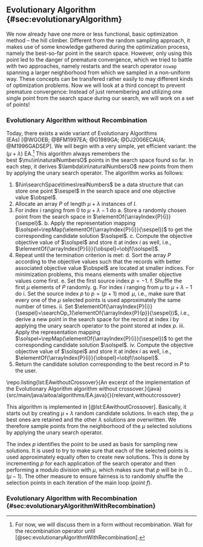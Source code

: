 ## Evolutionary Algorithm {#sec:evolutionaryAlgorithm}

We now already have one more or less functional, basic optimization method &ndash; the hill climber.
Different from the random sampling approach, it makes use of some knowledge gathered during the optimization process, namely the best-so-far point in the search space.
However, only using this point led to the danger of premature convergence, which we tried to battle with two approaches, namely restarts and the search operator `nswap` spanning a larger neighborhood from which we sampled in a non-uniform way.
These concepts can be transfered rather easily to may different kinds of optimization problems.
Now we will look at a third concept to prevent premature convergence: Instead of just remembering and utilizing one single point from the search space during our search, we will work on a set of points!

### Evolutionary Algorithm without Recombination

Today, there exists a wide variant of Evolutionary Algorithms (EAs)&nbsp;[@WGOEB; @BFM1997EA; @G1989GA; @DJ2006ECAUA; @M1996GADSEP].
We will begin with a very simple, yet efficient variant: the $(\mu+\lambda)$&nbsp;EA.[^EA:no:recombination]
This algorithm always remembers the best&nbsp;$\mu\in\naturalNumbersO$ points in the search space found so far.
In each step, it derives&nbsp;$\lambda\in\naturalNumbersO$ new points from them by applying the unary search operator.
The algorithm works as follows:

[^EA:no:recombination]: For now, we will discuss them in a form without recombination. Wait for the recombination operator until [@sec:evolutionaryAlgorithmWithRecombination].

1. $I\in\searchSpace\times\realNumbers$ be a data structure that can store one point&nbsp;$\sespel$ in the search space and one objective value&nbsp;$\obspel$.
2. Allocate an array&nbsp;$P$ of length&nbsp;$\mu+\lambda$ instances of&nbsp;$I$.
3. For index&nbsp;$i$ ranging from&nbsp;$0$ to&nbsp;$\mu+\lambda-1$ do
  a. Store a randomly chosen point from the search space in $\elementOf{\arrayIndex{P}{i}}{\sespel}$.
  b. Apply the representation mapping $\solspel=\repMap(\elementOf{\arrayIndex{P}{i}}{\sespel})$ to get the corresponding candidate solution&nbsp;$\solspel$.
  c. Compute the objective objective value of&nbsp;$\solspel$ and store it at index&nbsp;$i$ as well, i.e., $\elementOf{\arrayIndex{P}{i}}{\obspel}=\objf(\solspel)$.
4. Repeat until the termination criterion is met:
  d. Sort the array&nbsp;$P$ according to the objective values such that the records with better associated objective value&nbsp;$\obspel$ are located at smaller indices. For minimization problems, this means elements with smaller objective values come first.
  e. Set the first source index&nbsp;$p=-1$.
  f. Shuffle the first&nbsp;$\mu$ elements of&nbsp;$P$ randomly.
  g. For index&nbsp;$i$ ranging from&nbsp;$\mu$ to&nbsp;$\mu+\lambda-1$ do
    i. Set the source index&nbsp;$p$ to&nbsp;$p=(p+1)\bmod \mu$, i.e., make sure that every one of the&nbsp;$\mu$ selected points is used approximately the same number of times.
    ii. Set&nbsp;$\elementOf{\arrayIndex{P}{i}}{\sespel}=\searchOp_1(\elementOf{\arrayIndex{P}{p}}{\sespel})$, i.e., derive a new point in the search space for the record at index&nbsp;$i$ by applying the unary search operator to the point stored at index&nbsp;$p$.
    iii. Apply the representation mapping $\solspel=\repMap(\elementOf{\arrayIndex{P}{i}}{\sespel})$ to get the corresponding candidate solution&nbsp;$\solspel$.
    iv. Compute the objective objective value of&nbsp;$\solspel$ and store it at index&nbsp;$i$ as well, i.e., $\elementOf{\arrayIndex{P}{i}}{\obspel}=\objf(\solspel)$.
5. Return the candidate solution corresponding to the best record in&nbsp;$P$ to the user.

\repo.listing{lst:EAwithoutCrossover}{An excerpt of the implementation of the Evolutionary Algorithm algorithm without crossover.}{java}{src/main/java/aitoa/algorithms/EA.java}{}{relevant,withoutcrossover}

This algorithm is implemented in [@lst:EAwithoutCrossover].
Basically, it starts out by creating&nbsp;$\mu+\lambda$ random candidate solutions.
In each step, the&nbsp;$\mu$ best ones are retained and the other&nbsp;$\lambda$ solutions are overwritten.
We therefore sample points from the neighborhood of the&nbsp;$\mu$ selected solutions by applying the unary search operator.

The index&nbsp;$p$ identifies the point to be used as basis for sampling new solutions.
It is used to try to make sure that each of the selected points is used approximately equally often to create new solutions.
This is done by incrementing&nbsp;$p$ for each application of the search operator and then performing a modulo division with&nbsp;$\mu$, which makes sure that&nbsp;$p$ will be in&nbsp;$0\dots(\mu-1)$.
The other measure to ensure fairness is to randomly shuffle the selection points in each iteration of the main loop (*point&nbsp;f*).

### Evolutionary Algorithm with Recombination {#sec:evolutionaryAlgorithmWithRecombination}
